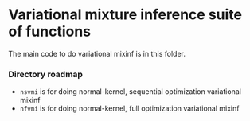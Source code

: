 # Variational mixture inference suite of functions

The main code to do variational mixinf is in this folder.

### Directory roadmap
* `nsvmi` is for doing normal-kernel, sequential optimization variational mixinf
* `nfvmi` is for doing normal-kernel, full optimization variational mixinf
